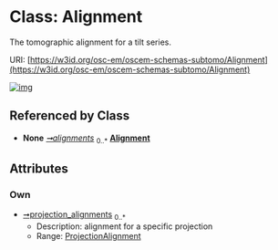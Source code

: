 
# Class: Alignment

The tomographic alignment for a tilt series.

URI: [https://w3id.org/osc-em/oscem-schemas-subtomo/Alignment](https://w3id.org/osc-em/oscem-schemas-subtomo/Alignment)


[![img](https://yuml.me/diagram/nofunky;dir:TB/class/[ProjectionAlignment],[ProjectionAlignment]<projection_alignments%200..*-++[Alignment],[Region]++-%20alignments%200..*>[Alignment],[Region])](https://yuml.me/diagram/nofunky;dir:TB/class/[ProjectionAlignment],[ProjectionAlignment]<projection_alignments%200..*-++[Alignment],[Region]++-%20alignments%200..*>[Alignment],[Region])

## Referenced by Class

 *  **None** *[➞alignments](region__alignments.md)*  <sub>0..\*</sub>  **[Alignment](Alignment.md)**

## Attributes


### Own

 * [➞projection_alignments](alignment__projection_alignments.md)  <sub>0..\*</sub>
     * Description: alignment for a specific projection
     * Range: [ProjectionAlignment](ProjectionAlignment.md)
